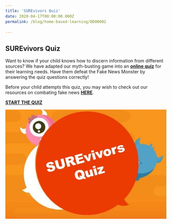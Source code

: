 ```yaml
---
title: 'SUREvivors Quiz'
date: 2020-04-17T00:00:00.000Z
permalink: /blog/home-based-learning/DD00002

---
```



## SUREvivors Quiz

Want to know if your child knows how to discern information from different sources? We have adapted our myth-busting game into an **[online quiz](https://tinyurl.com/tng-surevivor-quiz)** for their learning needs. Have them defeat the Fake News Monster by answering the quiz questions correctly!

Before your child attempts this quiz, you may wish to check out our resources on combating fake news **[HERE](https://sure.nlb.gov.sg/resources/audience/adults/combating-fake-news)**.

**[START THE QUIZ](https://tinyurl.com/tng-surevivor-quiz)**

![](../../../images/SUREvivors-quiz-thmb.JPG)
